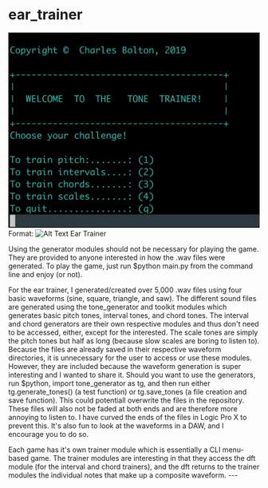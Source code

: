 # ear_trainer
![GitHub Logo](/img/title.jpg)
Format: ![Alt Text](url)
Ear Trainer

Using the generator modules should not be necessary for playing the game. They are provided to anyone interested in how the .wav files were generated. To play the game, just run $python main.py from the command line and enjoy (or not).

For the ear trainer, I generated/created over 5,000 .wav files using four basic waveforms (sine, square, triangle, and saw). The different sound files are generated using the tone_generator and toolkit modules which generates basic pitch tones, interval tones, and chord tones. The interval and chord generators are their own respective modules and thus don't need to be accessed, either, except for the interested. The scale tones are simply the pitch tones but half as long (because slow scales are boring to listen to). Because the files are already saved in their respective waveform directories, it is unnecessary for the user to access or use these modules. However, they are included because the waveform generation is super interesting and I wanted to share it. Should you want to use the generators, run $python, import tone_generator as tg, and then run either tg.generate_tones() (a test function) or tg.save_tones (a file creation and save function). This could potentiall overwrite the files in the repository. These files will also not be faded at both ends and are therefore more annoying to listen to. I have curved the ends of the files in Logic Pro X to prevent this. It's also fun to look at the waveforms in a DAW, and I encourage you to do so. 

Each game has it's own trainer module which is essentially a CLI menu-based game. The trainer modules are interesting in that they access the dft module (for the interval and chord trainers), and the dft returns to the trainer modules the individual notes that make up a composite waveform. ---
